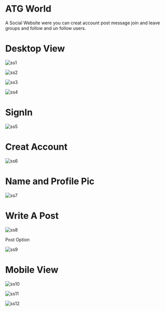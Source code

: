 # ATG World
A Social Website were you can creat account post message join and leave groups and follow and un follow users.
 

# Desktop View

![ss1](https://github.com/Harsh-Kumar-Official/ATG-World/blob/main/ATG%20World/001.png)

![ss2](https://github.com/Harsh-Kumar-Official/ATG-World/blob/main/ATG%20World/002.png)

![ss3](https://github.com/Harsh-Kumar-Official/ATG-World/blob/main/ATG%20World/003.png)

![ss4](https://github.com/Harsh-Kumar-Official/ATG-World/blob/main/ATG%20World/007.png)

# SignIn

![ss5](https://github.com/Harsh-Kumar-Official/ATG-World/blob/main/ATG%20World/004.png)

# Creat Account

![ss6](https://github.com/Harsh-Kumar-Official/ATG-World/blob/main/ATG%20World/005.png)

# Name and Profile Pic

![ss7](https://github.com/Harsh-Kumar-Official/ATG-World/blob/main/ATG%20World/006.png)

# Write A Post

![ss8](https://github.com/Harsh-Kumar-Official/ATG-World/blob/main/ATG%20World/008.png)

Post Option

![ss9](https://github.com/Harsh-Kumar-Official/ATG-World/blob/main/ATG%20World/009.png)

# Mobile View

![ss10](htthttps://github.com/Harsh-Kumar-Official/ATG-World/blob/main/ATG%20World/010.png)

![ss11](https://github.com/Harsh-Kumar-Official/ATG-World/blob/main/ATG%20World/011.png)

![ss12](https://github.com/Harsh-Kumar-Official/ATG-World/blob/main/ATG%20World/012.png)
